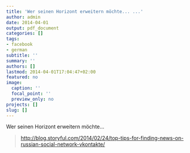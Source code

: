 ```yaml
---
title: 'Wer seinen Horizont erweitern möchte... ...'
author: admin
date: 2014-04-01
output: pdf_document
categories: []
tags:
- facebook
- german
subtitle: ''
summary: ''
authors: []
lastmod: 2014-04-01T17:04:47+02:00
featured: no
image:
  caption: ''
  focal_point: ''
  preview_only: no
projects: []
slug: []
---
```

Wer seinen Horizont erweitern möchte... 
> http://blog.storyful.com/2014/02/24/top-tips-for-finding-news-on-russian-social-network-vkontakte/

